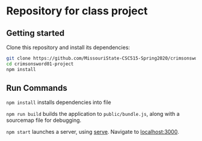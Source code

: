 # Repository for class project

## Getting started

Clone this repository and install its dependencies:

```bash
git clone https://github.com/MissouriState-CSC515-Spring2020/crimsonsword01-project.git
cd crimsonsword01-project
npm install
```

## Run Commands

`npm install` installs dependencies into file 

`npm run build` builds the application to `public/bundle.js`, along with a sourcemap file for debugging.

`npm start` launches a server, using [serve](https://github.com/zeit/serve). Navigate to [localhost:3000](http://localhost:3000).
